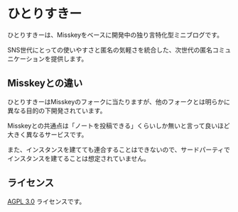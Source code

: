 # ひとりすきー

ひとりすきーは、Misskeyをベースに開発中の独り言特化型ミニブログです。

SNS世代にとっての使いやすさと匿名の気軽さを統合した、次世代の匿名コミュニケーションを提供します。

## Misskeyとの違い

ひとりすきーはMisskeyのフォークに当たりますが、他のフォークとは明らかに異なる目的の下開発されています。

Misskeyとの共通点は「ノートを投稿できる」くらいしか無いと言って良いほど大きく異なるサービスです。

また、インスタンスを建てても連合することはできないので、サードパーティでインスタンスを建てることは想定されていません。

## ライセンス

[AGPL 3.0](LICENSE) ライセンスです。
